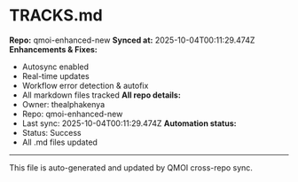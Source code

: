 # TRACKS.md

**Repo:** qmoi-enhanced-new
**Synced at:** 2025-10-04T00:11:29.474Z
**Enhancements & Fixes:**
- Autosync enabled
- Real-time updates
- Workflow error detection & autofix
- All markdown files tracked
**All repo details:**
- Owner: thealphakenya
- Repo: qmoi-enhanced-new
- Last sync: 2025-10-04T00:11:29.474Z
**Automation status:**
- Status: Success
- All .md files updated
---
This file is auto-generated and updated by QMOI cross-repo sync.
